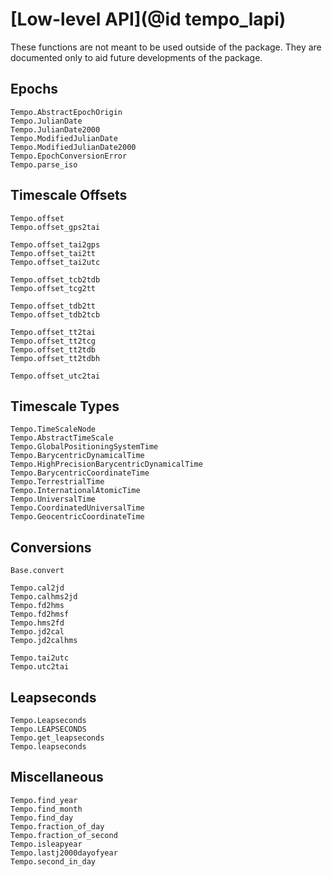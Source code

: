 # [Low-level API](@id tempo_lapi)

These functions are not meant to be used outside of the package. They are documented only to aid future developments of the package.

## Epochs
```@docs 
Tempo.AbstractEpochOrigin 
Tempo.JulianDate 
Tempo.JulianDate2000
Tempo.ModifiedJulianDate
Tempo.ModifiedJulianDate2000
Tempo.EpochConversionError
Tempo.parse_iso
```

## Timescale Offsets 
```@docs
Tempo.offset
Tempo.offset_gps2tai

Tempo.offset_tai2gps
Tempo.offset_tai2tt
Tempo.offset_tai2utc

Tempo.offset_tcb2tdb
Tempo.offset_tcg2tt

Tempo.offset_tdb2tt
Tempo.offset_tdb2tcb

Tempo.offset_tt2tai
Tempo.offset_tt2tcg
Tempo.offset_tt2tdb
Tempo.offset_tt2tdbh

Tempo.offset_utc2tai
```

## Timescale Types 
```@docs 
Tempo.TimeScaleNode
Tempo.AbstractTimeScale
Tempo.GlobalPositioningSystemTime
Tempo.BarycentricDynamicalTime
Tempo.HighPrecisionBarycentricDynamicalTime
Tempo.BarycentricCoordinateTime
Tempo.TerrestrialTime
Tempo.InternationalAtomicTime
Tempo.UniversalTime
Tempo.CoordinatedUniversalTime
Tempo.GeocentricCoordinateTime
```

## Conversions 
```@docs 
Base.convert

Tempo.cal2jd
Tempo.calhms2jd
Tempo.fd2hms
Tempo.fd2hmsf
Tempo.hms2fd
Tempo.jd2cal
Tempo.jd2calhms

Tempo.tai2utc
Tempo.utc2tai
```

## Leapseconds
```@docs 
Tempo.Leapseconds
Tempo.LEAPSECONDS
Tempo.get_leapseconds
Tempo.leapseconds
```

## Miscellaneous 
```@docs 
Tempo.find_year
Tempo.find_month
Tempo.find_day
Tempo.fraction_of_day
Tempo.fraction_of_second
Tempo.isleapyear
Tempo.lastj2000dayofyear
Tempo.second_in_day
```